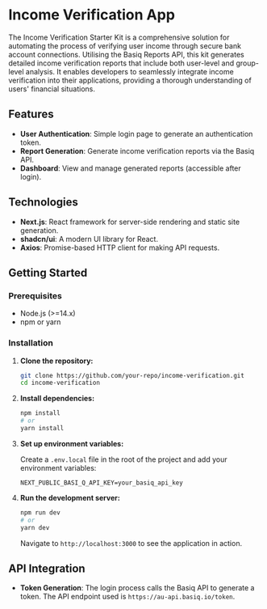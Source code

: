 # Income Verification App

The Income Verification Starter Kit is a comprehensive solution for automating the process of verifying user income through secure bank account connections. Utilising the Basiq Reports API, this kit generates detailed income verification reports that include both user-level and group-level analysis. It enables developers to seamlessly integrate income verification into their applications, providing a thorough understanding of users' financial situations.

## Features

- **User Authentication**: Simple login page to generate an authentication token.
- **Report Generation**: Generate income verification reports via the Basiq API.
- **Dashboard**: View and manage generated reports (accessible after login).

## Technologies

- **Next.js**: React framework for server-side rendering and static site generation.
- **shadcn/ui**: A modern UI library for React.
- **Axios**: Promise-based HTTP client for making API requests.

## Getting Started

### Prerequisites

- Node.js (>=14.x)
- npm or yarn

### Installation

1. **Clone the repository:**

    ```bash
    git clone https://github.com/your-repo/income-verification.git
    cd income-verification
    ```

2. **Install dependencies:**

    ```bash
    npm install
    # or
    yarn install
    ```

3. **Set up environment variables:**

    Create a `.env.local` file in the root of the project and add your environment variables:

    ```env
    NEXT_PUBLIC_BASI_Q_API_KEY=your_basiq_api_key
    ```

4. **Run the development server:**

    ```bash
    npm run dev
    # or
    yarn dev
    ```

    Navigate to `http://localhost:3000` to see the application in action.

## API Integration

- **Token Generation**: The login process calls the Basiq API to generate a token. The API endpoint used is `https://au-api.basiq.io/token`.
